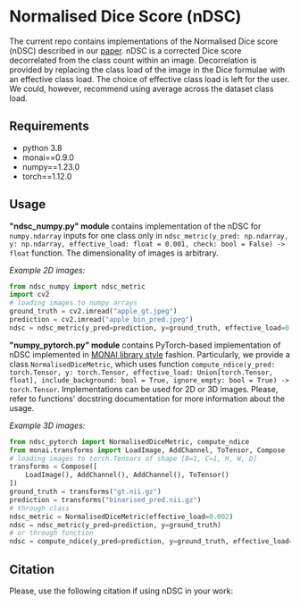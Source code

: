 # Normalised Dice Score (nDSC)

The current repo contains implementations of the Normalised Dice score (nDSC) described in our [paper]().
nDSC is a corrected Dice score decorrelated from the class count within an image. Decorrelation is provided by replacing 
the class load of the image in the Dice formulae with an effective class load. The choice of effective class load is left
for the user. We could, however, recommend using average across the dataset class load.

Requirements
---

* python 3.8
* monai==0.9.0
* numpy==1.23.0
* torch==1.12.0

Usage
---

**"ndsc_numpy.py" module** contains implementation of the nDSC for `numpy.ndarray` inputs for one class only in 
`ndsc_metric(y_pred: np.ndarray, y: np.ndarray, effective_load: float = 0.001, check: bool = False) -> float` function. 
The dimensionality of images is arbitrary.

*Example 2D images:*
```python
from ndsc_numpy import ndsc_metric
import cv2
# loading images to numpy arrays
ground_truth = cv2.imread("apple_gt.jpeg")
prediction = cv2.imread("apple_bin_pred.jpeg")
ndsc = ndsc_metric(y_pred=prediction, y=ground_truth, effective_load=0.1)
```

**"numpy_pytorch.py" module** contains PyTorch-based implementation of nDSC implemented in [MONAI library style](https://docs.monai.io/en/stable/metrics.html) fashion.
Particularly, we provide a class `NormalisedDiceMetric`, which uses function
`compute_ndice(y_pred: torch.Tensor, y: torch.Tensor, effective_load: Union[torch.Tensor, float], include_background: bool = True, ignore_empty: bool = True) -> torch.Tensor`.
Implementations can be used for 2D or 3D images. Please, refer to functions' docstring documentation for more information about the usage.


*Example 3D images:*
```python
from ndsc_pytorch import NormalisedDiceMetric, compute_ndice
from monai.transforms import LoadImage, AddChannel, ToTensor, Compose
# loading images to torch.Tensors of shape [B=1, C=1, H, W, D]
transforms = Compose([
    LoadImage(), AddChannel(), AddChannel(), ToTensor()
])
ground_truth = transforms("gt.nii.gz")
prediction = transforms("binarised_pred.nii.gz")
# through class
ndsc_metric = NormalisedDiceMetric(effective_load=0.002)
ndsc = ndsc_metric(y_pred=prediction, y=ground_truth)
# or through function
ndsc = compute_ndice(y_pred=prediction, y=ground_truth, effective_load=0.002)
```

Citation
---

Please, use the following citation if using nDSC in your work:

```text
```